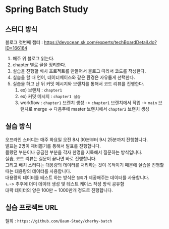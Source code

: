 # Spring Batch Study

## 스터디 방식

블로그 첫번째 챕터 : https://devocean.sk.com/experts/techBoardDetail.do?ID=166164

1. 매주 위 블로그 읽는다.
2. chapter 별로 글을 정리한다.
3. 실습을 진행할 배치 프로젝트를 만들어서 블로그 따라서 코드를 작성한다.
4. 실습을 할 때 언어, 데이터베이스와 같은 환경은 자유롭게 선택한다.
5. 실습을 하고 난 뒤 커밋 메시지와 브랜치를 통해서 코드 리뷰를 진행한다.
   1. ex) 브랜치 : `chapter1`
   2. ex) 커밋 메시지 : `chapter1 실습`
   3. workflow : `chapter1` 브랜치 생성 -> `chapter1` 브랜치에서 작업 -> `main` 브랜치로 merge -> 다음주에 master 브랜치에서 `chapter2` 브랜치 생성

## 실습 방식

오프라인 스터디는 매주 화요일 오전 8시 30분부터 9시 25분까지 진행합니다.  
발표는 2명이 제비뽑기를 통해서 발표를 진행합니다.  
몰랐던 부분이나 궁금한 부분을 각자 한명을 지목해서 질문하는 방식입니다.  
실습, 코드 리뷰는 질문이 끝나면 바로 진행합니다.  
그리고 배치 스터디는 대용량의 데이터를 처리하는 것이 목적이기 때문에 실습을 진행할 때는 대용량의 데이터를 사용합니다.  
대용량의 데이터를 테스트 하는 방식은 `철희`가 제공해주는 데이터를 사용합니다.   
  ㄴ-> 추후에 더미 데이터 생성 및 테스트 케이스 작성 방식 공유함  
대략 데이터의 양은 100만 ~ 1000만개 정도로 진행합니다.  

## 실습 프로젝트 URL

철희 : `https://github.com/Baum-Study/cherhy-batch`

